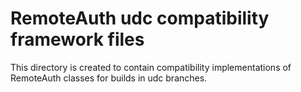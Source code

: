 # RemoteAuth udc compatibility framework files

This directory is created to contain compatibility implementations of RemoteAuth classes for builds
in udc branches.
